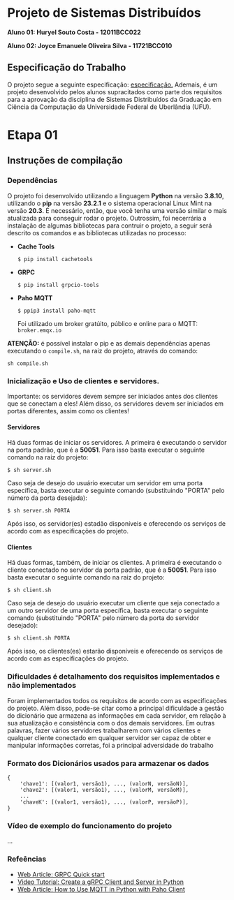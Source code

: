 
# **Projeto de Sistemas Distribuídos**

**Aluno 01: Huryel Souto Costa - 12011BCC022**

**Aluno 02: Joyce Emanuele Oliveira Silva - 11721BCC010**

## **Especificação do Trabalho**
O projeto segue a seguinte especificação: [especificação.](https://github.com/JoyceEmanuele/sistemas-distribuidos/blob/main/project-specifications.md)
Ademais, é um projeto desenvolvido pelos alunos supracitados como parte dos requisitos para a aprovação da disciplina de Sistemas Distribuídos da Graduação em Ciência da Computação da Universidade Federal de Uberlândia (UFU).

# **Etapa 01**
## **Instruções de compilação**
### **Dependências**
O projeto foi desenvolvido utilizando a linguagem **Python** na versão **3.8.10**, utilizando o **pip** na versão **23.2.1** e o sistema operacional Linux Mint na versão **20.3**. É necessário, então, que você tenha uma versão similar o mais atualizada para conseguir rodar o projeto. Outrossim, foi necerrária a instalação de algumas bibliotecas para contruir o projeto, a seguir será descrito os comandos e as bibliotecas utilizadas no processo:
- **Cache Tools**
    ```
    $ pip install cachetools 
    ```
- **GRPC**
    ```
    $ pip install grpcio-tools
    ```
- **Paho MQTT**
    ```
    $ ppip3 install paho-mqtt
    ```
    Foi utilizado um broker gratúito, público e online para o MQTT: `broker.emqx.io`

**ATENÇÃO:** é possível instalar o pip e as demais dependências apenas executando o `compile.sh`, na raiz do projeto, através do comando:
```
sh compile.sh
```

### **Inicialização e Uso de clientes e servidores.**
Importante: os servidores devem sempre ser iniciados antes dos clientes que se conectam a eles! Além disso, os servidores devem ser iniciados em portas diferentes, assim como os clientes!

#### **Servidores**
Há duas formas de iniciar os servidores. A primeira é executando o servidor na porta padrão, que é a **50051**. Para isso basta executar o seguinte comando na raiz do projeto:
```
$ sh server.sh
```
Caso seja de desejo do usuário executar um servidor em uma porta específica, basta executar o seguinte comando (substituindo "PORTA" pelo número da porta desejada):
```
$ sh server.sh PORTA
```
Após isso, os servidor(es) estadão disponíveis e oferecendo os serviços de acordo com as especificações do projeto.

#### **Clientes**
Há duas formas, também, de iniciar os clientes. A primeira é executando o cliente conectado no servidor da porta padrão, que é a **50051**. Para isso basta executar o seguinte comando na raiz do projeto:
```
$ sh client.sh
```
Caso seja de desejo do usuário executar um cliente que seja conectado a um outro servidor de uma porta específica, basta executar o seguinte comando (substituindo "PORTA" pelo número da porta do servidor desejado):
```
$ sh client.sh PORTA
```
Após isso, os clientes(es) estarão disponíveis e oferecendo os serviços de acordo com as especificações do projeto.

### **Dificuldades é detalhamento dos requisitos implementados e não implementados**
Foram implementados todos os requisitos de acordo com as especificações do projeto. Além disso, pode-se citar como a principal dificuldade a gestão do dicionário que armazena as informações em cada servidor, em relação à sua atualização e consistência com o dos demais servidores. Em outras palavras, fazer vários servidores trabalharem com vários clientes e qualquer cliente conectado em qualquer servidor ser capaz de obter e manipular informações corretas, foi a principal adversidade do trabalho

### **Formato dos Dicionários usados para armazenar os dados**
```
{
    'chave1': [(valor1, versão1), ..., (valorN, versãoN)],
    'chave2': [(valor1, versão1), ..., (valorM, versãoM)],
    ...
    'chaveK': [(valor1, versão1), ..., (valorP, versãoP)],
}
```
### **Vídeo de exemplo do funcionamento do projeto**
...

### **Refeências**
- [Web Article: GRPC Quick start
](https://grpc.io/docs/languages/python/quickstart/)
- [Video Tutorial: Create a gRPC Client and Server in Python](https://www.youtube.com/watch?v=WB37L7PjI5k)
- [Web Article: How to Use MQTT in Python with Paho Client](https://www.emqx.com/en/blog/how-to-use-mqtt-in-python)






